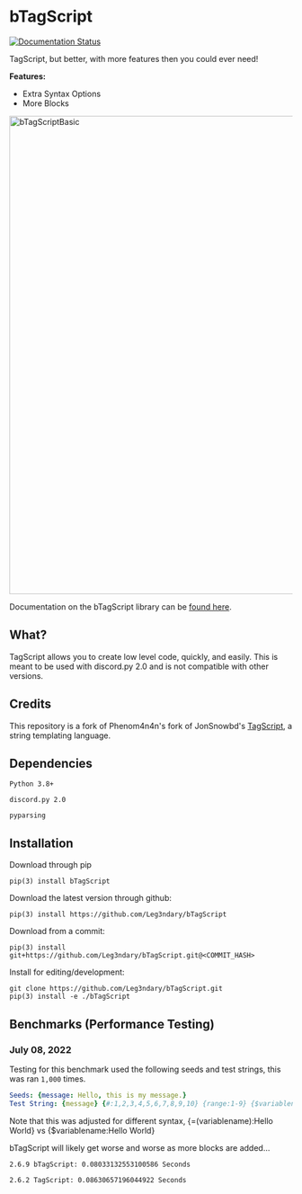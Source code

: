 # bTagScript

<a href='https://btagscript.readthedocs.io/en/latest/?badge=latest'>
    <img src='https://readthedocs.org/projects/btagscript/badge/?version=latest' alt='Documentation Status' />
</a> 

TagScript, but better, with more features then you could ever need!

**Features:**
- Extra Syntax Options
- More Blocks

<img width="851" alt="bTagScriptBasic" src="https://i.imgur.com/wHxbwxw.png">


Documentation on the bTagScript library can be [found here](https://btagscript.readthedocs.io/en/latest/). 

## What?

TagScript allows you to create low level code, quickly, and easily. This is meant to be used with discord.py 2.0 and is not compatible with other versions.

## Credits

This repository is a fork of Phenom4n4n's fork of JonSnowbd's [TagScript](https://github.com/JonSnowbd/TagScript), a string templating language.

## Dependencies

`Python 3.8+`

`discord.py 2.0`

`pyparsing`


## Installation

Download through pip

```
pip(3) install bTagScript
```

Download the latest version through github:

```
pip(3) install https://github.com/Leg3ndary/bTagScript
```

Download from a commit:

```
pip(3) install git+https://github.com/Leg3ndary/bTagScript.git@<COMMIT_HASH>
```

Install for editing/development:

```
git clone https://github.com/Leg3ndary/bTagScript.git
pip(3) install -e ./bTagScript
```

## Benchmarks (Performance Testing)

### July 08, 2022

Testing for this benchmark used the following seeds and test strings, this was ran `1,000` times.

```yaml
Seeds: {message: Hello, this is my message.}
Test String: {message} {#:1,2,3,4,5,6,7,8,9,10} {range:1-9} {$variablename:Hello World} {variablename} {message} {strf:Its %A}
```

Note that this was adjusted for different syntax, {=(variablename):Hello World} vs {$variablename:Hello World}

bTagScript will likely get worse and worse as more blocks are added...

```
2.6.9 bTagScript: 0.08033132553100586 Seconds

2.6.2 TagScript: 0.08630657196044922 Seconds
```